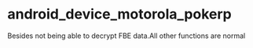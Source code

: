 # android_device_motorola_pokerp
Besides not being able to decrypt FBE data.All other functions are normal
